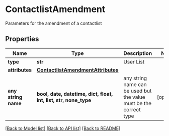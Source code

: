 # ContactlistAmendment

Parameters for the amendment of a contactlist

## Properties
Name | Type | Description | Notes
------------ | ------------- | ------------- | -------------
**type** | **str** | User List | 
**attributes** | [**ContactlistAmendmentAttributes**](ContactlistAmendmentAttributes.md) |  | 
**any string name** | **bool, date, datetime, dict, float, int, list, str, none_type** | any string name can be used but the value must be the correct type | [optional]

[[Back to Model list]](../README.md#documentation-for-models) [[Back to API list]](../README.md#documentation-for-api-endpoints) [[Back to README]](../README.md)


